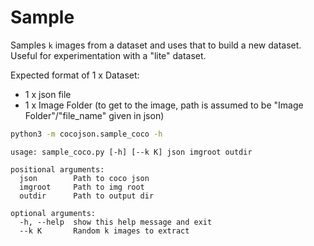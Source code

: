 # Sample

Samples `k` images from a dataset and uses that to build a new dataset. Useful for experimentation with a "lite" dataset.

Expected format of 1 x Dataset:
- 1 x json file 
- 1 x Image Folder (to get to the image, path is assumed to be "Image Folder"/"file_name" given in json)


```bash
python3 -m cocojson.sample_coco -h
```

```
usage: sample_coco.py [-h] [--k K] json imgroot outdir

positional arguments:
  json        Path to coco json
  imgroot     Path to img root
  outdir      Path to output dir

optional arguments:
  -h, --help  show this help message and exit
  --k K       Random k images to extract
```

